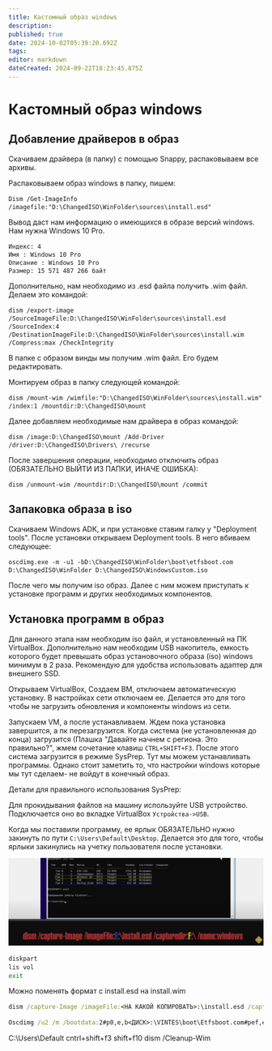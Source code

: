 ```yaml
---
title: Кастомный образ windows
description: 
published: true
date: 2024-10-02T05:39:20.692Z
tags: 
editor: markdown
dateCreated: 2024-09-22T18:23:45.875Z
---
```


# Кастомный образ windows
## Добавление драйверов в образ

Скачиваем драйвера (в папку) с помощью Snappy, распаковываем все архивы.

Распаковываем образ windows в папку, пишем:
```
Dism /Get-ImageInfo /imagefile:"D:\ChangedISO\WinFolder\sources\install.esd"
```

Вывод даст нам информацию о имеющихся в образе версий windows. Нам нужна Windows 10 Pro.

```
Индекс: 4
Имя : Windows 10 Pro
Описание : Windows 10 Pro
Размер: 15 571 487 266 байт
```

Дополнительно, нам необходимо из .esd файла получить .wim файл. Делаем это командой:

```
dism /export-image /SourceImageFile:D:\ChangedISO\WinFolder\sources\install.esd /SourceIndex:4 /DestinationImageFile:D:\ChangedISO\WinFolder\sources\install.wim /Compress:max /CheckIntegrity
```

В папке с образом винды мы получим .wim файл. Его будем редактировать.

Монтируем образ в папку следующей командой:

```
dism /mount-wim /wimfile:"D:\ChangedISO\WinFolder\sources\install.wim" /index:1 /mountdir:D:\ChangedISO\mount
```

Далее добавляем необходимые нам драйвера в образ командой:

```
dism /image:D:\ChangedISO\mount /Add-Driver /driver:D:\ChangedISO\Drivers\ /recurse
```

После завершения операции, необходимо отключить образ (ОБЯЗАТЕЛЬНО ВЫЙТИ ИЗ ПАПКИ, ИНАЧЕ ОШИБКА):
```
dism /unmount-wim /mountdir:D:\ChangedISO\mount /commit
```

## Запаковка образа в iso

Скачиваем Windows ADK, и при установке ставим галку у "Deployment tools". После установки открываем Deployment tools. В него вбиваем следующее:

```
oscdimg.exe -m -u1 -bD:\ChangedISO\WinFolder\boot\etfsboot.com D:\ChangedISO\WinFolder D:\ChangedISO\WindowsCustom.iso
```
После чего мы получим iso образ. Далее с ним можем приступать к установке программ и других необходимых компонентов.

## Установка программ в образ

Для данного этапа нам необходим iso файл, и установленный на ПК VirtualBox. Дополнительно нам необходим USB накопитель, емкость которого будет превышать образ установочного образа (iso) windows минимум в 2 раза. Рекомендую для удобства использовать адаптер для внешнего SSD.

Открываем VirtualBox, Создаем ВМ, отключаем автоматическую установку. В настройках сети отключаем ее. Делается это для того чтобы не загрузить обновления и компоненты windows из сети.

Запускаем VM, а после устанавливаем. Ждем пока установка завершится, а пк перезагрузится. Когда система (не установленная до конца) загрузится (Плашка "Давайте начнем с региона. Это правильно?", жмем сочетание клавиш ```CTRL+SHIFT+F3```. После этого система загрузится в режиме SysPrep. Тут мы можем устанавливать программы. Однако стоит заметить то, что настройки windows которые мы тут сделаем- не войдут в конечный образ.

Детали для правильного использования SysPrep:

Для прокидывания файлов на машину используйте USB устройство. Подключается оно во вкладке VirtualBox ```Устройства->USB```.

Когда мы поставили программу, ее ярлык ОБЯЗАТЕЛЬНО нужно закинуть по пути ```C:\Users\Default\Desktop```. Делается это для того, чтобы ярлыки закинулись на учетку пользователя после установки.












![windowscustom.png](/windowscustom.png)

```cmd
diskpart
lis vol
exit
```

Можно поменять формат с install.esd на install.wim
```cmd
dism /capture-Image /imageFile:<НА КАКОЙ КОПИРОВАТЬ>:\install.esd /capturedir:<ДИСК С ВИНДОЙ>:\ /name:windows
```

```cmd
Oscdimg /u2 /m /bootdata:2#p0,e,b<ДИСК>:\VINTES\boot\Etfsboot.com#pef,e,b<ДИСК>:\VINTES\efi\microsoft\boot\Efisys.bin <ДИСК>:\VINTES <ДИСК>:\WindowsCustom.iso
```

C:\Users\Default
cntrl+shift+f3
shift+f10
dism /Cleanup-Wim